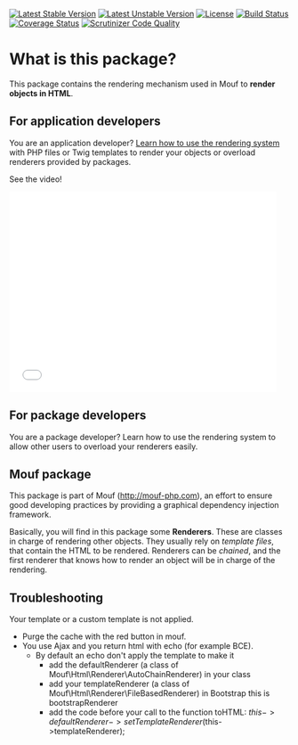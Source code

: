 [![Latest Stable Version](https://poser.pugx.org/mouf/html.renderer/v/stable.svg)](https://packagist.org/packages/mouf/html.renderer)
[![Latest Unstable Version](https://poser.pugx.org/mouf/html.renderer/v/unstable)](https://packagist.org/packages/mouf/html.renderer)
[![License](https://poser.pugx.org/mouf/html.renderer/license)](https://packagist.org/packages/mouf/html.renderer)
[![Build Status](https://travis-ci.org/mouf/html.renderer.svg?branch=2.0)](https://travis-ci.org/mouf/html.renderer)
[![Coverage Status](https://coveralls.io/repos/mouf/html.renderer/badge.svg?branch=2.0&service=github)](https://coveralls.io/github/mouf/html.renderer?branch=2.0)
[![Scrutinizer Code Quality](https://scrutinizer-ci.com/g/thecodingmachine/html.renderer/badges/quality-score.png?b=2.0)](https://scrutinizer-ci.com/g/thecodingmachine/html.renderer/?branch=2.0)

What is this package?
=====================

This package contains the rendering mechanism used in Mouf to **render objects in HTML**.

For application developers
--------------------------
You are an application developer? [Learn how to use the rendering system](doc/for_application_developers.md) with PHP files or Twig templates
to render your objects or overload renderers provided by packages.

See the video!

<iframe width="480" height="360" src="//www.youtube.com/embed/f2MyYSUic1U" frameborder="0" allowfullscreen></iframe>

For package developers
--------------------------------
You are a package developer? Learn how to use the rendering system to allow other users to overload
your renderers easily.


Mouf package
------------

This package is part of Mouf (http://mouf-php.com), an effort to ensure good developing practices by providing a graphical dependency injection framework.

Basically, you will find in this package some **Renderers**. These are classes in charge of rendering other objects.
They usually rely on *template files*, that contain the HTML to be rendered.
Renderers can be *chained*, and the first renderer that knows how to render an object will be in charge of the rendering.

Troubleshooting
---------------

Your template or a custom template is not applied.

* Purge the cache with the red button in mouf.
* You use Ajax and you return html with echo (for example BCE).
	* By default an echo don't apply the template to make it
		* add the defaultRenderer (a class of Mouf\Html\Renderer\AutoChainRenderer) in your class
		* add your templateRenderer (a class of Mouf\Html\Renderer\FileBasedRenderer) in Bootstrap this is bootstrapRenderer
		* add the code before your call to the function toHTML: $this->defaultRenderer->setTemplateRenderer($this->templateRenderer);
